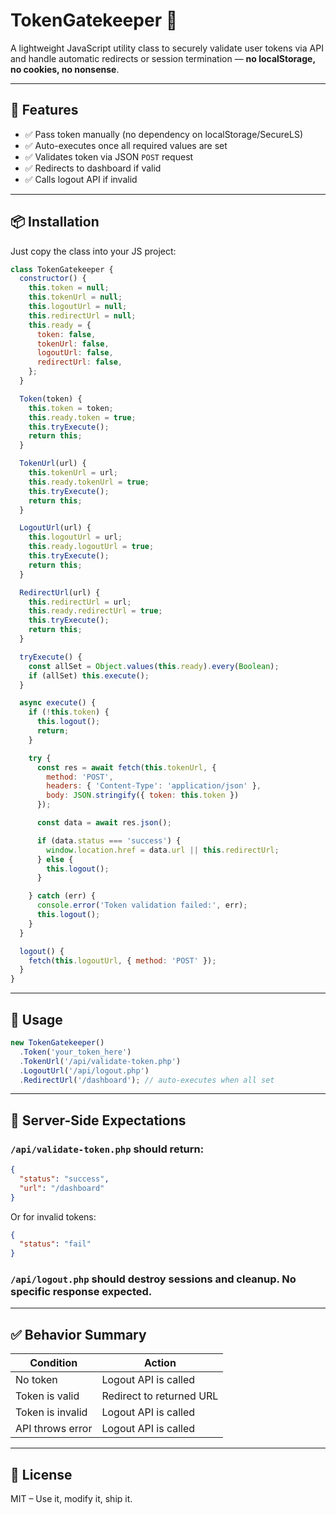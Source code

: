 # TokenGatekeeper 🔐

A lightweight JavaScript utility class to securely validate user tokens via API and handle automatic redirects or session termination — **no localStorage, no cookies, no nonsense**.

---

## 🚀 Features

- ✅ Pass token manually (no dependency on localStorage/SecureLS)
- ✅ Auto-executes once all required values are set
- ✅ Validates token via JSON `POST` request
- ✅ Redirects to dashboard if valid
- ✅ Calls logout API if invalid

---

## 📦 Installation

Just copy the class into your JS project:

```js
class TokenGatekeeper {
  constructor() {
    this.token = null;
    this.tokenUrl = null;
    this.logoutUrl = null;
    this.redirectUrl = null;
    this.ready = {
      token: false,
      tokenUrl: false,
      logoutUrl: false,
      redirectUrl: false,
    };
  }

  Token(token) {
    this.token = token;
    this.ready.token = true;
    this.tryExecute();
    return this;
  }

  TokenUrl(url) {
    this.tokenUrl = url;
    this.ready.tokenUrl = true;
    this.tryExecute();
    return this;
  }

  LogoutUrl(url) {
    this.logoutUrl = url;
    this.ready.logoutUrl = true;
    this.tryExecute();
    return this;
  }

  RedirectUrl(url) {
    this.redirectUrl = url;
    this.ready.redirectUrl = true;
    this.tryExecute();
    return this;
  }

  tryExecute() {
    const allSet = Object.values(this.ready).every(Boolean);
    if (allSet) this.execute();
  }

  async execute() {
    if (!this.token) {
      this.logout();
      return;
    }

    try {
      const res = await fetch(this.tokenUrl, {
        method: 'POST',
        headers: { 'Content-Type': 'application/json' },
        body: JSON.stringify({ token: this.token })
      });

      const data = await res.json();

      if (data.status === 'success') {
        window.location.href = data.url || this.redirectUrl;
      } else {
        this.logout();
      }

    } catch (err) {
      console.error('Token validation failed:', err);
      this.logout();
    }
  }

  logout() {
    fetch(this.logoutUrl, { method: 'POST' });
  }
}
```

---

## 🧠 Usage

```js
new TokenGatekeeper()
  .Token('your_token_here')
  .TokenUrl('/api/validate-token.php')
  .LogoutUrl('/api/logout.php')
  .RedirectUrl('/dashboard'); // auto-executes when all set
```

---

## 📡 Server-Side Expectations

### `/api/validate-token.php` should return:

```json
{
  "status": "success",
  "url": "/dashboard"
}
```

Or for invalid tokens:

```json
{
  "status": "fail"
}
```

### `/api/logout.php` should destroy sessions and cleanup. No specific response expected.

---

## ✅ Behavior Summary

| Condition             | Action                          |
|----------------------|----------------------------------|
| No token             | Logout API is called            |
| Token is valid       | Redirect to returned URL        |
| Token is invalid     | Logout API is called            |
| API throws error     | Logout API is called            |

---

## 📄 License

MIT – Use it, modify it, ship it.
